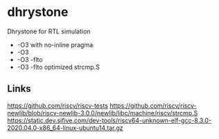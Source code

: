 # dhrystone

Dhrystone for RTL simulation

- -O3 with no-inline pragma
- -O3 
- -O3 -flto
- -O3 -flto optimized strcmp.S

## Links

https://github.com/riscv/riscv-tests
https://github.com/riscv/riscv-newlib/blob/riscv-newlib-3.0.0/newlib/libc/machine/riscv/strcmp.S
https://static.dev.sifive.com/dev-tools/riscv64-unknown-elf-gcc-8.3.0-2020.04.0-x86_64-linux-ubuntu14.tar.gz




